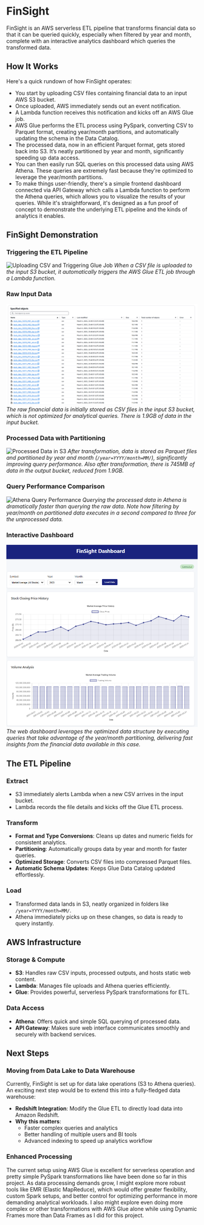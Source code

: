 # FinSight

FinSight is an AWS serverless ETL pipeline that transforms financial data so that it can be queried quickly, especially when filtered by year and month, complete with an interactive analytics dashboard which queries the transformed data.

## How It Works

Here's a quick rundown of how FinSight operates:

- You start by uploading CSV files containing financial data to an input AWS S3 bucket.
- Once uploaded, AWS immediately sends out an event notification.
- A Lambda function receives this notification and kicks off an AWS Glue job.
- AWS Glue performs the ETL process using PySpark, converting CSV to Parquet format, creating year/month partitions, and automatically updating the schema in the Data Catalog.
- The processed data, now in an efficient Parquet format, gets stored back into S3. It’s neatly partitioned by year and month, significantly speeding up data access.
- You can then easily run SQL queries on this processed data using AWS Athena. These queries are extremely fast because they're optimized to leverage the year/month partitions.
- To make things user-friendly, there's a simple frontend dashboard connected via API Gateway which calls a Lambda function to perform the Athena queries, which allows you to visualize the results of your queries. While it's straightforward, it's designed as a fun proof of concept to demonstrate the underlying ETL pipeline and the kinds of analytics it enables.

## FinSight Demonstration

### Triggering the ETL Pipeline

![Uploading CSV and Triggering Glue Job](./assets/glue-job-trigger.gif)
_When a CSV file is uploaded to the input S3 bucket, it automatically triggers the AWS Glue ETL job through a Lambda function._

### Raw Input Data

![Raw Input Data in S3](./assets/raw-input-data.png)
_The raw financial data is initially stored as CSV files in the input S3 bucket, which is not optimized for analytical queries. There is 1.9GB of data in the input bucket._

### Processed Data with Partitioning

![Processed Data in S3](./assets/processed-data.png)
_After transformation, data is stored as Parquet files and partitioned by year and month (`/year=YYYY/month=MM/`), significantly improving query performance. Also after transformation, there is 745MB of data in the output bucket, reduced from 1.9GB._

### Query Performance Comparison

![Athena Query Performance](./assets/query-performance.png)
_Querying the processed data in Athena is dramatically faster than querying the raw data. Note how filtering by year/month on partitioned data executes in a second compared to three for the unprocessed data._

### Interactive Dashboard

![Web Dashboard](./assets/web-dashboard.png)
_The web dashboard leverages the optimized data structure by executing queries that take advantage of the year/month partitioning, delivering fast insights from the financial data available in this case._

## The ETL Pipeline

### Extract

- S3 immediately alerts Lambda when a new CSV arrives in the input bucket.
- Lambda records the file details and kicks off the Glue ETL process.

### Transform

- **Format and Type Conversions**: Cleans up dates and numeric fields for consistent analytics.
- **Partitioning**: Automatically groups data by year and month for faster queries.
- **Optimized Storage**: Converts CSV files into compressed Parquet files.
- **Automatic Schema Updates**: Keeps Glue Data Catalog updated effortlessly.

### Load

- Transformed data lands in S3, neatly organized in folders like `/year=YYYY/month=MM/`.
- Athena immediately picks up on these changes, so data is ready to query instantly.

## AWS Infrastructure

### Storage & Compute

- **S3**: Handles raw CSV inputs, processed outputs, and hosts static web content.
- **Lambda**: Manages file uploads and Athena queries efficiently.
- **Glue**: Provides powerful, serverless PySpark transformations for ETL.

### Data Access

- **Athena**: Offers quick and simple SQL querying of processed data.
- **API Gateway**: Makes sure web interface communicates smoothly and securely with backend services.

## Next Steps

### Moving from Data Lake to Data Warehouse

Currently, FinSight is set up for data lake operations (S3 to Athena queries). An exciting next step would be to extend this into a fully-fledged data warehouse:

- **Redshift Integration**: Modify the Glue ETL to directly load data into Amazon Redshift.
- **Why this matters**:
  - Faster complex queries and analytics
  - Better handling of multiple users and BI tools
  - Advanced indexing to speed up analytics workflow

### Enhanced Processing

The current setup using AWS Glue is excellent for serverless operation and pretty simple PySpark transformations like have been done so far in this project. As data processing demands grow, I might explore more robust tools like EMR (Elastic MapReduce), which would offer greater flexibility, custom Spark setups, and better control for optimizing performance in more demanding analytical workloads. I also might explore even doing more complex or other transformations with AWS Glue alone while using Dynamic Frames more than Data Frames as I did for this project.
